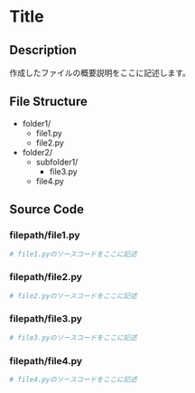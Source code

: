 # Title

## Description
作成したファイルの概要説明をここに記述します。

## File Structure
- folder1/
  - file1.py
  - file2.py
- folder2/
  - subfolder1/
    - file3.py
  - file4.py

## Source Code

### filepath/file1.py
```python
# file1.pyのソースコードをここに記述
```

### filepath/file2.py
```python
# file2.pyのソースコードをここに記述
```

### filepath/file3.py
```python
# file3.pyのソースコードをここに記述
```

### filepath/file4.py
```python
# file4.pyのソースコードをここに記述
```